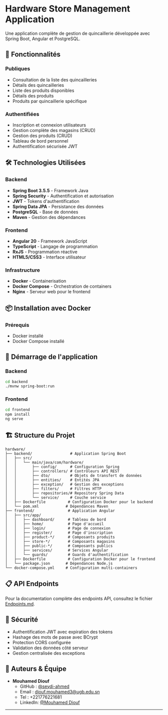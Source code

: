 # Hardware Store Management Application

Une application complète de gestion de quincaillerie développée avec Spring Boot, Angular et PostgreSQL.

## 🚀 Fonctionnalités

### Publiques
- Consultation de la liste des quincailleries
- Détails des quincailleries
- Liste des produits disponibles
- Détails des produits
- Produits par quincaillerie spécifique

### Authentifiées
- Inscription et connexion utilisateurs
- Gestion complète des magasins (CRUD)
- Gestion des produits (CRUD)
- Tableau de bord personnel
- Authentification sécurisée JWT

## 🛠️ Technologies Utilisées

### Backend
- **Spring Boot 3.5.5** - Framework Java
- **Spring Security** - Authentification et autorisation
- **JWT** - Tokens d'authentification
- **Spring Data JPA** - Persistance des données
- **PostgreSQL** - Base de données
- **Maven** - Gestion des dépendances

### Frontend
- **Angular 20** - Framework JavaScript
- **TypeScript** - Langage de programmation
- **RxJS** - Programmation réactive
- **HTML5/CSS3** - Interface utilisateur

### Infrastructure
- **Docker** - Containerisation
- **Docker Compose** - Orchestration de containers
- **Nginx** - Serveur web pour le frontend

## 📦 Installation avec Docker

### Prérequis
- Docker installé
- Docker Compose installé


## 🔧 Démarrage de l'application

### Backend
```bash
cd backend
./mvnw spring-boot:run
```

### Frontend
```bash
cd frontend
npm install
ng serve
```

## 🏗️ Structure du Projet

```
hardware/
├── backend/                 # Application Spring Boot
│   ├── src/
│   │   └── main/java/com/hardware/
│   │       ├── config/      # Configuration Spring
│   │       ├── controllers/ # Contrôleurs API REST
│   │       ├── dto/         # Objets de transfert de données
│   │       ├── entities/    # Entités JPA
│   │       ├── exception/   # Gestion des exceptions
│   │       ├── filters/     # Filtres HTTP
│   │       ├── repositories/# Repository Spring Data
│   │       └── service/     # Couche service
│   ├── Dockerfile          # Configuration Docker pour le backend
│   └── pom.xml            # Dépendances Maven
├── frontend/               # Application Angular
│   ├── src/app/
│   │   ├── dashboard/      # Tableau de bord
│   │   ├── home/           # Page d'accueil
│   │   ├── login/          # Page de connexion
│   │   ├── register/       # Page d'inscription
│   │   ├── product-*/      # Composants produits
│   │   ├── store-*/        # Composants magasins
│   │   ├── public-*/       # Composants publics
│   │   ├── services/       # Services Angular
│   │   └── guards/         # Guards d'authentification
│   ├── Dockerfile          # Configuration Docker pour le frontend
│   └── package.json       # Dépendances Node.js
└── docker-compose.yml     # Configuration multi-containers
```

## 📋 API Endpoints

Pour la documentation complète des endpoints API, consultez le fichier [Endpoints.md](Endpoints.md).

## 🔐 Sécurité

- Authentification JWT avec expiration des tokens
- Hashage des mots de passe avec BCrypt
- Protection CORS configurée
- Validation des données côté serveur
- Gestion centralisée des exceptions


## 👥 Auteurs & Équipe

- **Mouhamed Diouf**
    - GitHub : [@seydi-ahmed](https://github.com/seydi-ahmed)  
    - Email : diouf.mouhamed3@ugb.edu.sn
    - Tel : +221776221681
    - LinkedIn: [@Mouhamed Diouf](www.linkedin.com/in/mouhamed-diouf-435207174)

---